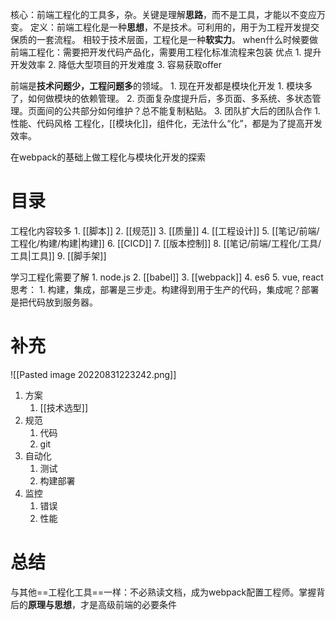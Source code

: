核心：前端工程化的工具多，杂。关键是理解**思路**，而不是工具，才能以不变应万变。
定义：前端工程化是一种**思想**，不是技术。可利用的，用于为工程开发提交保质的一套流程。
相较于技术层面，工程化是一种**软实力**。
when什么时候要做前端工程化：需要把开发代码产品化，需要用工程化标准流程来包装
优点
	1. 提升开发效率
	2. 降低大型项目的开发难度
	3. 容易获取offer

前端是**技术问题少，工程问题多**的领域。
	1. 现在开发都是模块化开发
		1. 模块多了，如何做模块的依赖管理。
	2. 页面复杂度提升后，多页面、多系统、多状态管理。页面间的公共部分如何维护？总不能复制粘贴。
	3. 团队扩大后的团队合作
		1. 性能、代码风格
工程化，[[模块化]]，组件化，无法什么“化”，都是为了提高开发效率。

在webpack的基础上做工程化与模块化开发的探索
# 目录
工程化内容较多
	1. [[脚本]] 
	2. [[规范]] 
	3. [[质量]] 
	4. [[工程设计]] 
	5. [[笔记/前端/工程化/构建/构建|构建]] 
	6. [[CICD]] 
	7. [[版本控制]] 
	8. [[笔记/前端/工程化/工具/工具|工具]] 
	9. [[脚手架]] 

学习工程化需要了解
	1. node.js
	2. [[babel]]
	3. [[webpack]]
	4. es6
	5. vue, react
思考：
	1. 构建，集成，部署是三步走。构建得到用于生产的代码，集成呢？部署是把代码放到服务器。

# 补充
![[Pasted image 20220831223242.png]]
1. 方案
	1. [[技术选型]]
2. 规范
	1. 代码
	2. git
3. 自动化
	1. 测试
	2. 构建部署
4. 监控
	1. 错误
	2. 性能
# 总结
与其他==工程化工具==一样：不必熟读文档，成为webpack配置工程师。掌握背后的**原理与思想**，才是高级前端的必要条件

